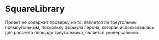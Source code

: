 # SquareLibrary
Проект не содержит проверку на то, является ли треугольник прямоугольным, поскольку формула Герона, которая использовалась для рассчета площади треугольника, является универсальной.
